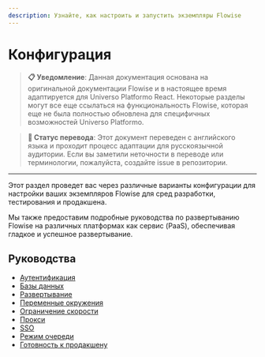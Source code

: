 ```yaml
---
description: Узнайте, как настроить и запустить экземпляры Flowise
---
```


# Конфигурация

> **📋 Уведомление**: Данная документация основана на оригинальной документации Flowise и в настоящее время адаптируется для Universo Platformo React. Некоторые разделы могут все еще ссылаться на функциональность Flowise, которая еще не была полностью обновлена для специфичных возможностей Universo Platformo.

> **🔄 Статус перевода**: Этот документ переведен с английского языка и проходит процесс адаптации для русскоязычной аудитории. Если вы заметили неточности в переводе или терминологии, пожалуйста, создайте issue в репозитории.

***

Этот раздел проведет вас через различные варианты конфигурации для настройки ваших экземпляров Flowise для сред разработки, тестирования и продакшена.

Мы также предоставим подробные руководства по развертыванию Flowise на различных платформах как сервис (PaaS), обеспечивая гладкое и успешное развертывание.

## Руководства

* [Аутентификация](authorization/)
* [Базы данных](databases.md)
* [Развертывание](deployment/)
* [Переменные окружения](environment-variables.md)
* [Ограничение скорости](rate-limit.md)
* [Прокси](running-flowise-behind-company-proxy.md)
* [SSO](sso.md)
* [Режим очереди](running-flowise-using-queue.md)
* [Готовность к продакшену](running-in-production.md)
